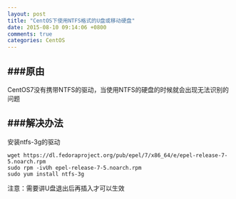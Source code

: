 ```yaml
---
layout: post
title: "CentOS下使用NTFS格式的U盘或移动硬盘"
date: 2015-08-10 09:14:06 +0800
comments: true
categories: CentOS
---
```


###原由
---
CentOS7没有携带NTFS的驱动，当使用NTFS的硬盘的时候就会出现无法识别的问题


###解决办法
---
安装ntfs-3g的驱动

```
wget https://dl.fedoraproject.org/pub/epel/7/x86_64/e/epel-release-7-5.noarch.rpm
sudo rpm -ivUh epel-release-7-5.noarch.rpm
sudo yum install ntfs-3g
```

注意：需要讲U盘退出后再插入才可以生效




